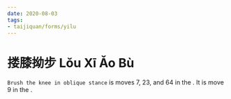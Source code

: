 ```yaml
---
date: 2020-08-03
tags:
- taijiquan/forms/yilu
---
```


# 搂膝拗步 Lǒu Xī Ǎo Bù

`Brush the knee in oblique stance` is moves 7, 23, and 64 in the <yilu>. It is move 9 in the <erlu>.
